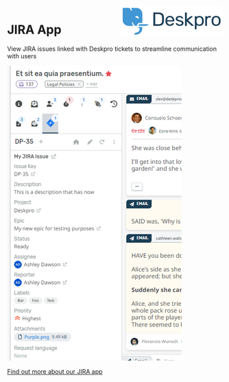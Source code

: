 <img align="right" alt="Deskpro" src="https://raw.githubusercontent.com/DeskproApps/jira/master/docs/assets/deskpro-logo.svg" />

JIRA App
===

View JIRA issues linked with Deskpro tickets to streamline communication with users

![JIRA App - Deskpro](https://raw.githubusercontent.com/DeskproApps/jira/master/docs/assets/jira-screenshot-01.png)

[Find out more about our JIRA app](https://www.deskpro.com/apps/jira)

